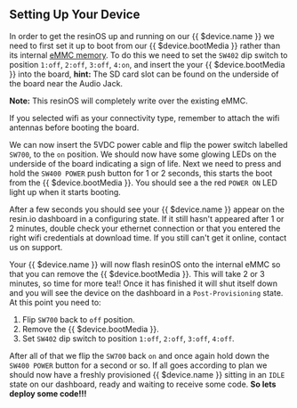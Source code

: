 ## Setting Up Your Device

In order to get the resinOS up and running on our {{ $device.name }} we need to first set it up to boot from our {{ $device.bootMedia }} rather than its 
internal [eMMC memory][emmc-link]. To do this we need to set the `SW402` dip switch to position `1:off`, `2:off`, `3:off`, `4:on`, and insert the your {{ $device.bootMedia }}
into the board, **hint:** The SD card slot can be found on the underside of the board near the Audio Jack.

__Note:__ This resinOS will completely write over the existing eMMC.

<!-- <img src="/img/artik5/artik5-dev-kit.png" width="80%"> -->
If you selected wifi as your connectivity type, remember to attach the wifi antennas before booting the board.

We can now insert the 5VDC power cable and flip the power switch labelled `SW700`, to the `on` position. 
We should now have some glowing LEDs on the underside of the board indicating a sign of life. Next we need to press and hold the `SW400 POWER` push button for 1 or 2 seconds, 
this starts the boot from the {{ $device.bootMedia }}. You should see a the red `POWER ON` LED light up when it starts booting.

After a few seconds you should see your {{ $device.name }} appear on the resin.io dashboard in a configuring state. 
If it still hasn't appeared after 1 or 2 minutes, double check your ethernet connection or that you entered the right wifi credentials at download time. 
If you still can't get it online, contact us on support.

Your {{ $device.name }} will now flash resinOS onto the internal eMMC so that you can remove the {{ $device.bootMedia }}. This will take 2 or 3 minutes, 
so time for more tea!! Once it has finished it will shut itself down and you will see the device on the dashboard in a `Post-Provisioning` state. 
At this point you need to:

1. Flip `SW700` back to `off` position.
2. Remove the {{ $device.bootMedia }}.
3. Set `SW402` dip switch to position `1:off`, `2:off`, `3:off`, `4:off`.

After all of that we flip the `SW700` back `on` and once again hold down the `SW400 POWER` button for a second or so. If all goes according to plan we should 
now have a freshly provisioned {{ $device.name }} sitting in an `IDLE` state on our dashboard, ready and waiting to receive some code. 
**So lets deploy some code!!!**

[emmc-link]:http://www.datalight.com/solutions/technologies/emmc/what-is-emmc
